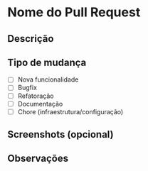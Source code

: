 # Nome do Pull Request

## Descrição
<!-- Explique brevemente o que este PR faz. -->

## Tipo de mudança
- [ ] Nova funcionalidade
- [ ] Bugfix
- [ ] Refatoração
- [ ] Documentação
- [ ] Chore (infraestrutura/configuração)

## Screenshots (opcional)
<!-- Adicione imagens para facilitar o review, se aplicável. -->

## Observações
<!-- Outros pontos relevantes para o revisor. -->
